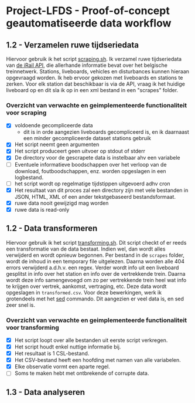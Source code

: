 # Project-LFDS - Proof-of-concept geautomatiseerde data workflow

## 1.2 - Verzamelen ruwe tijdseriedata

Hiervoor gebruik ik het script [scraping.sh](scripts/scraping.sh). Ik verzamel ruwe tijdseriedata van [de iRail API](https://docs.irail.be/#top), die allerhande informatie bevat over het belgische treinnetwerk. Stations, liveboards, vehicles en disturbances kunnen hieraan opgevraagd worden. Ik heb ervoor gekozen met liveboards en stations te zerken. Voor elk station dat beschikbaar is via de API, vraag ik het huidige liveboard op en dit sla ik op in een xml bestand in een "scrapes" folder.

### Overzicht van verwachte en geimplementeerde functionaliteit voor scraping

- [x] voldoende gecompliceerde data
  - dit is in orde aangezien liveboards gecompliceerd is, en ik daarnaast een minder gecompliceerde dataset stations gebruik
- [x] Het script neemt geen argumenten
- [x] Het script produceert geen uitvoer op stdout of stderr
- [x] De directory voor de gescrapete data is instelbaar ahv een variabele
- [ ] Eventuele informatieve boodschappen over het verloop van de download, foutboodschappen, enz. worden opgeslagen in een logbestand.
- [ ] het script wordt op regelmatige tijdstippen uitgevoerd adhv cron
- [x] Het resultaat van dit proces zal een directory zijn met vele bestanden in JSON, HTML, XML of een ander tekstgebaseerd bestandsformaat.
- [x]  ruwe data nooit gewijzigd mag worden
  - [x] ruwe data is read-only

## 1.2 - Data transformeren

Hiervoor gebruik ik het script [transforming.sh](scripts/transforming.sh). Dit script checkt of er reeds een transformatie van de data bestaat. Indien wel, dan wordt alles verwijderd en wordt opnieuw begonnen. Per bestand in de `scrapes` folder, wordt de inhoud in een temporary file uitgelezen. Daarna worden alle 404 errors verwijderd a.d.h.v. een regex. Verder wordt info uit een liveboard gesplitst in info over het station en info over de vertrekkende trein. Daarna wordt deze info samengevoegd om zo per vertrekkende trein heel wat info te krijgen over vertrek, aankomst, vertraging, etc. Deze data wordt opgeslagen in `transformed.csv`. Voor deze bewerkingen, werk ik grotendeels met het [sed](https://www.gnu.org/software/sed/manual/sed.html) commando. Dit aangezien er veel data is, en sed zeer snel is.

### Overzicht van verwachte en geimplementeerde functionaliteit voor transforming

- [x] Het script loopt over alle bestanden uit eerste script verkregen.
- [x] Het script houdt enkel nuttige informatie bij.
- [x] Het resultaat is 1 CSL-bestand.
- [x] Het CSV-bestand heeft een hoofding met namen van alle variabelen.
- [x] Elke observatie vormt een aparte regel.
- [ ] Soms te maken hebt met ontbrekende of corrupte data.

## 1.3 - Data analyseren


